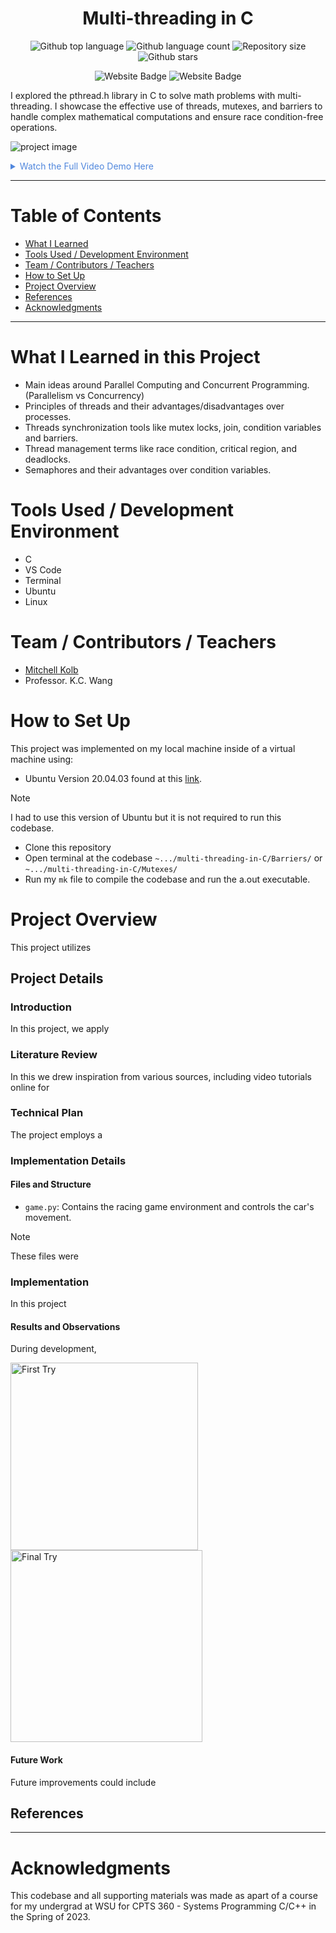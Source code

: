 


<h1 align="center">Multi-threading in C</h1>

<p align="center">
  <img alt="Github top language" src="https://img.shields.io/github/languages/top/mitchellkolb/threading-in-C?color=01518D">

  <img alt="Github language count" src="https://img.shields.io/github/languages/count/mitchellkolb/threading-in-C?color=01518D">

  <img alt="Repository size" src="https://img.shields.io/github/repo-size/mitchellkolb/threading-in-C?color=01518D">

  <img alt="Github stars" src="https://img.shields.io/github/stars/mitchellkolb/threading-in-C?color=01518D" />
</p>

<p align="center">
<img
    src="https://img.shields.io/badge/Programming Language-%2300599b?style=for-the-badge&logo=C&logoColor=white"
    alt="Website Badge" />
<img
    src="https://img.shields.io/badge/Linux-D5A72A?style=for-the-badge&logo=Linux&logoColor=white"
    alt="Website Badge" />
</p>

I explored the pthread.h library in C to solve math problems with multi-threading. I showcase the effective use of threads, mutexes, and barriers to handle complex mathematical computations and ensure race condition-free operations.  



![project image](resources/image1.png)

<details>
<summary style="color:#5087dd">Watch the Full Video Demo Here</summary>

[![Full Video Demo Here](https://img.youtube.com/vi/VidKEY/0.jpg)](https://www.youtube.com/watch?v=VidKEY)

</details>

---


# Table of Contents
- [What I Learned](#what-i-learned-in-this-project)
- [Tools Used / Development Environment](#tools-used--development-environment)
- [Team / Contributors / Teachers](#team--contributors--teachers)
- [How to Set Up](#how-to-set-up)
- [Project Overview](#project-overview)
- [References](#references)
- [Acknowledgments](#acknowledgments)

---




# What I Learned in this Project
- Main ideas around Parallel Computing and Concurrent Programming. (Parallelism vs Concurrency)
- Principles of threads and their advantages/disadvantages over processes.
- Threads synchronization tools like mutex locks, join, condition variables and barriers. 
- Thread management terms like race condition, critical region, and deadlocks.
- Semaphores and their advantages over condition variables.




# Tools Used / Development Environment
- C
- VS Code
- Terminal
- Ubuntu
- Linux





# Team / Contributors / Teachers
- [Mitchell Kolb](https://github.com/mitchellkolb)
- Professor. K.C. Wang





# How to Set Up
This project was implemented on my local machine inside of a virtual machine using:
- Ubuntu Version 20.04.03 found at this [link](http://lt.releases.ubuntu.com/20.04.3/).
> [!NOTE]
> I had to use this version of Ubuntu but it is not required to run this codebase. 
- Clone this repository 
- Open terminal at the codebase `~.../multi-threading-in-C/Barriers/` or `~.../multi-threading-in-C/Mutexes/`
- Run my `mk` file to compile the codebase and run the a.out executable.





# Project Overview
This project utilizes 



## Project Details

### Introduction
In this project, we apply 


### Literature Review
In this we drew inspiration from various sources, including video tutorials online for 


### Technical Plan
The project employs a 


### Implementation Details

#### Files and Structure
- `game.py`: Contains the racing game environment and controls the car's movement.
> [!NOTE]
> These files were 


### Implementation
In this project

#### Results and Observations
During development,
<p float="left">
  <img src="resources/image1.png" alt="First Try" width="300" />
  <img src="resources/image2.png" alt="Final Try" width="307" />
</p>

#### Future Work
Future improvements could include



## References



--- 
# Acknowledgments
This codebase and all supporting materials was made as apart of a course for my undergrad at WSU for CPTS 360 - Systems Programming C/C++ in the Spring of 2023. 

